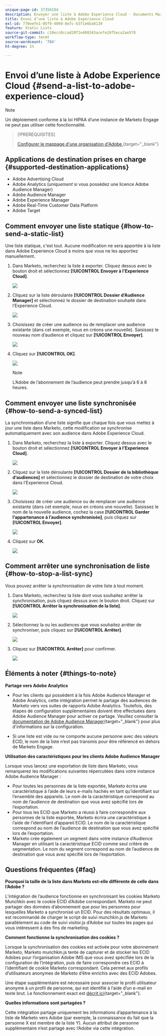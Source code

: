 ```yaml
---
unique-page-id: 37356194
description: Envoyer une liste à Adobe Experience Cloud - Documents Marketo - Documentation du produit
title: Envoi d’une liste à Adobe Experience Cloud
exl-id: 770eefe1-05f9-409d-8e7c-b3f1e6ba8139
feature: Static Lists
source-git-commit: c10ecc0ccad28f2e480343acefe10f5eca2ae578
workflow-type: tm+mt
source-wordcount: '784'
ht-degree: 1%

---
```


# Envoi d’une liste à Adobe Experience Cloud {#send-a-list-to-adobe-experience-cloud}

>[!NOTE]
>
>Un déploiement conforme à la loi HIPAA d’une instance de Marketo Engage ne peut pas utiliser cette fonctionnalité.

>[!PREREQUISITES]
>
>[Configurer le mappage d&#39;une organisation d&#39;Adobe ](/help/marketo/product-docs/adobe-experience-cloud-integrations/set-up-adobe-organization-mapping.md){target="_blank"}

## Applications de destination prises en charge {#supported-destination-applications}

* Adobe Advertising Cloud
* Adobe Analytics (_uniquement_ si vous possédez une licence Adobe Audience Manager)
* Adobe Audience Manager
* Adobe Experience Manager
* Adobe Real-Time Customer Data Platform
* Adobe Target

## Comment envoyer une liste statique {#how-to-send-a-static-list}

Une liste statique, c&#39;est tout. Aucune modification ne sera apportée à la liste dans Adobe Experience Cloud à moins que vous ne les apportiez manuellement.

1. Dans Marketo, recherchez la liste à exporter. Cliquez dessus avec le bouton droit et sélectionnez **[!UICONTROL Envoyer à l’Experience Cloud]**.

   ![](assets/send-a-list-to-adobe-experience-cloud-1.png)

1. Cliquez sur la liste déroulante **[!UICONTROL Dossier d’Audience Manager]** et sélectionnez le dossier de destination souhaité dans l’Experience Cloud.

   ![](assets/send-a-list-to-adobe-experience-cloud-2.png)

1. Choisissez de créer une audience ou de remplacer une audience existante (dans cet exemple, nous en créons une nouvelle). Saisissez le nouveau nom d’audience et cliquez sur **[!UICONTROL Envoyer]**.

   ![](assets/send-a-list-to-adobe-experience-cloud-3.png)

1. Cliquez sur **[!UICONTROL OK]**.

   ![](assets/send-a-list-to-adobe-experience-cloud-4.png)

   >[!NOTE]
   >
   >L’Adobe de l’abonnement de l’audience peut prendre jusqu’à 6 à 8 heures.

## Comment envoyer une liste synchronisée {#how-to-send-a-synced-list}

La synchronisation d’une liste signifie que chaque fois que vous mettez à jour une liste dans Marketo, cette modification se synchronise automatiquement avec son audience dans Adobe Experience Cloud.

1. Dans Marketo, recherchez la liste à exporter. Cliquez dessus avec le bouton droit et sélectionnez **[!UICONTROL Envoyer à l’Experience Cloud]**.

   ![](assets/send-a-list-to-adobe-experience-cloud-5.png)

1. Cliquez sur la liste déroulante **[!UICONTROL Dossier de la bibliothèque d’audiences]** et sélectionnez le dossier de destination de votre choix dans l’Experience Cloud.

   ![](assets/send-a-list-to-adobe-experience-cloud-6.png)

1. Choisissez de créer une audience ou de remplacer une audience existante (dans cet exemple, nous en créons une nouvelle). Saisissez le nom de la nouvelle audience, cochez la case **[!UICONTROL Garder l’appartenance à l’audience synchronisée]**, puis cliquez sur **[!UICONTROL Envoyer]**.

   ![](assets/send-a-list-to-adobe-experience-cloud-7.png)

1. Cliquez sur **OK**.

   ![](assets/send-a-list-to-adobe-experience-cloud-8.png)

## Comment arrêter une synchronisation de liste {#how-to-stop-a-list-sync}

Vous pouvez arrêter la synchronisation de votre liste à tout moment.

1. Dans Marketo, recherchez la liste dont vous souhaitez arrêter la synchronisation, puis cliquez dessus avec le bouton droit. Cliquez sur **[!UICONTROL Arrêter la synchronisation de la liste]**.

   ![](assets/send-a-list-to-adobe-experience-cloud-9.png)

1. Sélectionnez la ou les audiences que vous souhaitez arrêter de synchroniser, puis cliquez sur **[!UICONTROL Arrêter]**.

   ![](assets/send-a-list-to-adobe-experience-cloud-10.png)

1. Cliquez sur **[!UICONTROL Arrêter]** pour confirmer.

   ![](assets/send-a-list-to-adobe-experience-cloud-11.png)

## Éléments à noter {#things-to-note}

**Partage vers Adobe Analytics**

* Pour les clients qui possèdent à la fois Adobe Audience Manager et Adobe Analytics, cette intégration permet le partage des audiences de Marketo vers vos suites de rapports Adobe Analytics. Toutefois, des étapes de configuration supplémentaires doivent être effectuées dans Adobe Audience Manager pour activer ce partage. Veuillez consulter la [documentation de Adobe Audience Manager](https://experienceleague.adobe.com/docs/analytics/integration/audience-analytics/mc-audiences-aam.html){target="_blank"} pour plus d&#39;informations sur la configuration.

* Si une liste est vide ou ne comporte aucune personne avec des valeurs ECID, le nom de la liste n’est pas transmis pour être référencé en dehors de Marketo Engage.

**Utilisation des caractéristiques pour les clients Adobe Audience Manager**

Lorsque vous lancez une exportation de liste dans Marketo, vous remarquerez les modifications suivantes répercutées dans votre instance Adobe Audience Manager :

* Pour toutes les personnes de la liste exportée, Marketo écrira une caractéristique à l’aide de leurs e-mails hachés en tant qu’identifiant sur l’ensemble des appareils. Le nom de la caractéristique correspond au nom de l’audience de destination que vous avez spécifié lors de l’exportation.
* Pour tous les ECID que Marketo a réussi à faire correspondre aux personnes de la liste exportée, Marketo écrira une caractéristique à l’aide de l’identifiant d’appareil ECID. Le nom de la caractéristique correspond au nom de l’audience de destination que vous avez spécifié lors de l’exportation.
* Marketo crée également un segment dans votre instance d’Audience Manager en utilisant la caractéristique ECID comme seul critère de segmentation. Le nom du segment correspond au nom de l’audience de destination que vous avez spécifié lors de l’exportation.

## Questions fréquentes {#faq}

**Pourquoi la taille de la liste dans Marketo est-elle différente de celle dans l’Adobe ?**

L’intégration de l’audience fonctionne en synchronisant les cookies Marketo Munchkin avec le cookie ECID d’Adobe correspondant. Marketo ne peut partager des données d’abonnement que pour les personnes pour lesquelles Marketo a synchronisé un ECID. Pour des résultats optimaux, il est recommandé de charger le script de suivi munchkin.js de Marketo parallèlement au code de suivi visitor.js d’Adobe sur toutes les pages qui vous intéressent à des fins de marketing.

**Comment fonctionne la synchronisation des cookies ?**

Lorsque la synchronisation des cookies est activée pour votre abonnement Marketo, Marketo munchkin.js tente de capturer et de stocker les ECID Adobes pour l’organisation Adobe IMS que vous avez spécifiée lors de la configuration de l’intégration, puis de faire correspondre ces ECID à l’identifiant de cookie Marketo correspondant. Cela permet aux profils d’utilisateurs anonymes de Marketo d’être enrichis avec des ECID Adobes.

Une étape supplémentaire est nécessaire pour associer le profil utilisateur anonyme à un profil de personne, qui est identifié à l’aide d’un e-mail en texte brut. Le fonctionnement exact est [décrit ici](/help/marketo/product-docs/reporting/basic-reporting/report-activity/tracking-anonymous-activity-and-people.md){target="_blank"}.

**Quelles informations sont partagées ?**

Cette intégration partage uniquement les informations d’appartenance à la liste de Marketo vers Adobe (par exemple, la connaissance du fait que la personne X est membre de la liste Y). Aucun attribut de personne supplémentaire n’est partagé avec l’Adobe via cette intégration.
